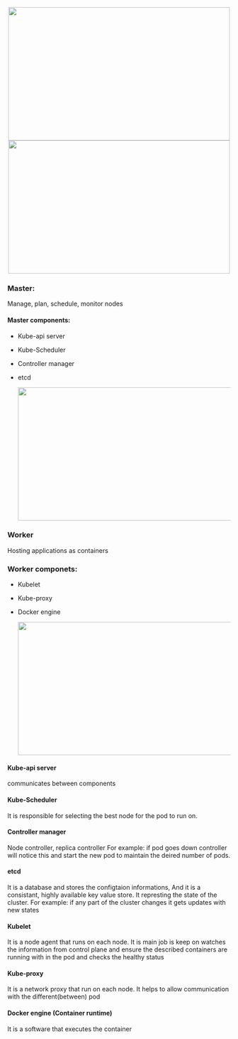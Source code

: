 <p align="center">
<img src="https://github.com/mahimanew/Kubernates/assets/24412769/2935e708-4d14-4ee0-b449-60b4b2a8871f" align="center" width="500" height="300">

  
<img src="https://github.com/mahimanew/Kubernates/assets/24412769/b8787df4-7d30-4c9d-b64e-332941fbab5f" align="center" width="500" height="300">
 </p> 




### Master:
Manage, plan, schedule, monitor nodes

#### Master components:
- Kube-api server
- Kube-Scheduler
- Controller manager
- etcd

  <p>
    <img src="https://github.com/mahimanew/Kubernates/assets/24412769/8061e36c-9b91-4859-9db2-76aa2e35bc62" align="center" width="500" height="300">
 </p> 



### Worker
Hosting applications as containers

### Worker componets:
- Kubelet
- Kube-proxy
- Docker engine

  <p>
    <img src="https://github.com/mahimanew/Kubernates/assets/24412769/9ab70e59-7624-4967-905b-cfe4685bbd71" align="center" width="500" height="300">
 </p> 
  
#### Kube-api server
communicates between components

#### Kube-Scheduler
It is responsible for selecting the best node for the pod to run on.

#### Controller manager
Node controller, replica controller
For example: if pod goes down controller will notice this and start the new pod to maintain the deired number of pods.

#### etcd
It is a database and stores the configtaion informations, And  it is a consistant, highly available key value store.
It represting the state of the cluster.
For example: if any part of the cluster changes it gets updates with new states

#### Kubelet
It is a node agent that runs on each node. 
It is main job is keep on watches the information from control plane and ensure the described containers are running with in the pod and checks the healthy status

#### Kube-proxy 
It is a network proxy that run on each node.
It helps to allow communication with the different(between) pod

#### Docker engine (Container runtime)
It is a software that executes the container 


